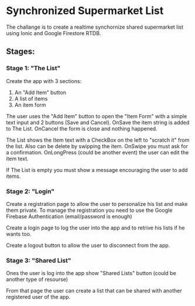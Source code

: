 # Synchronized Supermarket List

The challange is to create a realtime synchornize shared supermarket list using Ionic and Google Firestore RTDB.

## Stages: 
### Stage 1: "The List"

Create the app with 3 sections:
1. An "Add Item" button
2. A list of items
3. An item form
      
  The user uses the "Add Item" button to open the "Item Form" with a simple text input and 2 buttons (Save and Cancel). OnSave the item string is added to The List. OnCancel the form is close and nothing happened.
      
  The List shows the Item text with a CheckBox on the left to "scratch it" from the list. Also can be delete by swipping the item. OnSwipe you must ask for a confirmation. OnLongPress (could be another event) the user can edit the item text. 
  
  If The List is empty you must show a message encouraging the user to add items.
   
### Stage 2: "Login"
 
 Create a registration page to allow the user to personalize his list and make them private. To manage the registration you need to use the Google Firebase Authentication (email/password is enough)
 
 Create a login page to log the user into the app and to retrive his lists if he wants too.
 
 Create a logout button to allow the user to disconnect from the app.
 
### Stage 3: "Shared List"
 
 Ones the user is log into the app show "Shared Lists" button (could be another type of resourse) 
 
 From that page the user can create a list that can be shared with another registered user of the app.
    
     
